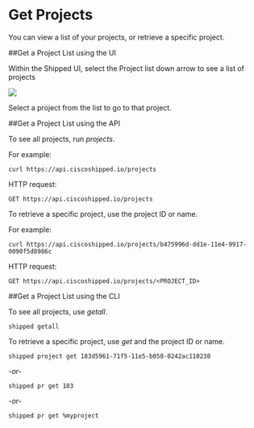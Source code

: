# Get Projects

You can view a list of your projects, or retrieve a specific project.






##Get a Project List using the UI

Within the Shipped UI, select the Project list down arrow to see a list of projects

<img src="get-project-list.png">

Select a project from the list to go to that project.


##Get a Project List using the API

To see all projects, run *projects*.

For example:

	curl https://api.ciscoshipped.io/projects
	
HTTP request: 

	GET https://api.ciscoshipped.io/projects

To retrieve a specific project, use the project ID or name.

For example:

	curl https://api.ciscoshipped.io/projects/b475996d-dd1e-11e4-9917-0090f5d8986c

HTTP request:

	GET https://api.ciscoshipped.io/projects/<PROJECT_ID>




##Get a Project List  using the CLI

To see all projects, use *getall*.

	shipped getall


To retrieve a specific project, use *get* and the project ID or name.

	shipped project get 183d5961-71f5-11e5-b058-0242ac110238

*-or-* 

	shipped pr get 183

*-or-* 

	shipped pr get %myproject


